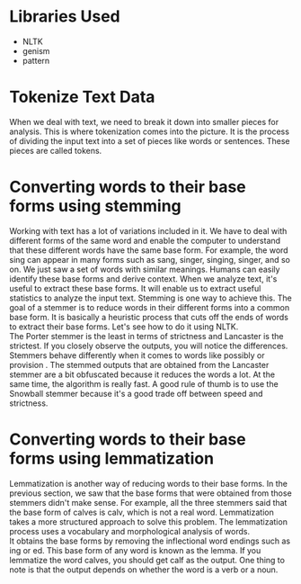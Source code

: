 # Libraries Used
- NLTK
- genism
- pattern

# Tokenize Text Data
When we deal with text, we need to break it down into smaller pieces for analysis. This is
where tokenization comes into the picture. It is the process of dividing the input text into a
set of pieces like words or sentences. These pieces are called tokens.

# Converting words to their base forms using stemming
Working with text has a lot of variations included in it. We have to deal with different
forms of the same word and enable the computer to understand that these different words
have the same base form. For example, the word sing can appear in many forms such as
sang, singer, singing, singer, and so on. We just saw a set of words with similar meanings.
Humans can easily identify these base forms and derive context.
When we analyze text, it's useful to extract these base forms. It will enable us to extract
useful statistics to analyze the input text. Stemming is one way to achieve this. The goal of a
stemmer is to reduce words in their different forms into a common base form. It is basically
a heuristic process that cuts off the ends of words to extract their base forms. Let's see how
to do it using NLTK.<br>
The Porter stemmer is the least in terms of strictness and Lancaster is the strictest. If you
closely observe the outputs, you will notice the differences. Stemmers behave differently
when it comes to words like possibly or provision . The stemmed outputs that are
obtained from the Lancaster stemmer are a bit obfuscated because it reduces the words a
lot. At the same time, the algorithm is really fast. A good rule of thumb is to use the
Snowball stemmer because it's a good trade off between speed and strictness.

# Converting words to their base forms using lemmatization
Lemmatization is another way of reducing words to their base forms. In the previous
section, we saw that the base forms that were obtained from those stemmers didn't make
sense. For example, all the three stemmers said that the base form of calves is calv, which is
not a real word. Lemmatization takes a more structured approach to solve this problem.
The lemmatization process uses a vocabulary and morphological analysis of words. <br>It
obtains the base forms by removing the inflectional word endings such as ing or ed. This
base form of any word is known as the lemma. If you lemmatize the word calves, you
should get calf as the output. One thing to note is that the output depends on whether the
word is a verb or a noun.
